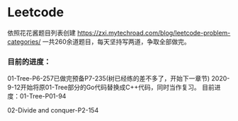 # Leetcode
 依照花花酱题目列表创建
 https://zxi.mytechroad.com/blog/leetcode-problem-categories/
 一共260余道题目，每天坚持写两道，争取全部做完。
 
 ### 目前的进度：
 01-Tree-P6-257已做完预备P7-235(树已经练的差不多了，开始下一章节)
 2020-9-12开始将原01-Tree部分的Go代码替换成C++代码，同时当作复习。
 目前进度：01-Tree-P01-94
 
 02-Divide and conquer-P2-154
